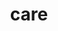 ---
title: "care"
layout: cache
categories: [package, develop]
meta: {"versions": ["0.13.3"], "compilers": ["gcc@=7.5.0"], "oss": ["ubuntu18.04"], "platforms": ["linux"], "targets": ["x86_64_v3"], "stacks": ["radiuss", "root"], "num_specs": 2, "num_specs_by_stack": {"radiuss": 2, "root": 2}}
spec_details: [{"hash": "zz3pgxi26q3y5nxsn65geh5dfh2punom", "compiler": "gcc@=7.5.0", "versions": ["0.13.3"], "os": "ubuntu18.04", "platform": "linux", "target": "x86_64_v3", "variants": ["~benchmarks", "build_system=cmake", "build_type=Release", "~cuda", "~docs", "~examples", "generator=make", "~implicit_conversions", "~ipo", "~loop_fuser", "~mpi", "~openmp", "~rocm", "~tests"], "stacks": ["radiuss", "root"], "size": "-", "tarball": "https://binaries.spack.io/develop/build_cache/linux-ubuntu18.04-x86_64_v3/gcc-7.5.0/care-0.13.3/linux-ubuntu18.04-x86_64_v3-gcc-7.5.0-care-0.13.3-zz3pgxi26q3y5nxsn65geh5dfh2punom.spack"}, {"hash": "sjwvgl3csa55mf52lmwqp6uamebdscof", "compiler": "gcc@=7.5.0", "versions": ["0.13.3"], "os": "ubuntu18.04", "platform": "linux", "target": "x86_64_v3", "variants": ["~benchmarks", "build_system=cmake", "build_type=Release", "~cuda", "~docs", "~examples", "generator=make", "~implicit_conversions", "~ipo", "~loop_fuser", "~mpi", "~openmp", "~rocm", "~tests"], "stacks": ["radiuss", "root"], "size": "-", "tarball": "https://binaries.spack.io/develop/build_cache/linux-ubuntu18.04-x86_64_v3/gcc-7.5.0/care-0.13.3/linux-ubuntu18.04-x86_64_v3-gcc-7.5.0-care-0.13.3-sjwvgl3csa55mf52lmwqp6uamebdscof.spack"}]
---